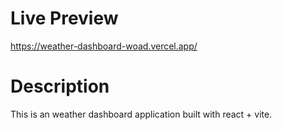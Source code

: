 # Live Preview

https://weather-dashboard-woad.vercel.app/

# Description

This is an weather dashboard application built with react + vite.
